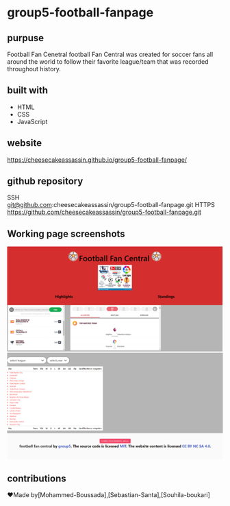 # group5-football-fanpage

## purpuse
Football Fan Cenetral 
football Fan Central was created for soccer fans all around the world to follow their favorite league/team that was recorded throughout history.


## built with
* HTML
* CSS
* JavaScript


## website 
https://cheesecakeassassin.github.io/group5-football-fanpage/

## github repository 
SSH</br>
git@github.com:cheesecakeassassin/group5-football-fanpage.git
HTTPS</br>
https://github.com/cheesecakeassassin/group5-football-fanpage.git


## Working page screenshots 
<img src="./assets/images/Screenshot 2021-12-12 101058.png">
<img src="./assets/images/Screenshot 2021-12-12 101250.png">


## contributions
❤️Made by[Mohammed-Boussada],[Sebastian-Santa],[Souhila-boukari]